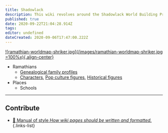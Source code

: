 ```yaml
---
title: Shadowlack
description: This wiki revolves around the Shadowlack World Building Project.
published: true
date: 2020-09-22T21:04:28.914Z
tags: 
editor: undefined
dateCreated: 2020-09-06T17:47:00.222Z
---
```


[![ramathian-worldmap-shriker.jpg](/images/ramathian-worldmap-shriker.jpg =100%x){.align-center}](/solar-system/ramath-lehi)

- Ramathians
	- [Genealogical family profiles](/t/genealogy)
	- [Characters](/characters), [Pop culture figures](/t/pop%20culture), [Historical figures](/t/historical%20figures)
- Places
	- Schools

---

## Contribute

- [:book: Manual of style *How wiki pages should be written and formatted.*](/guides/manual-of-style)
{.links-list}